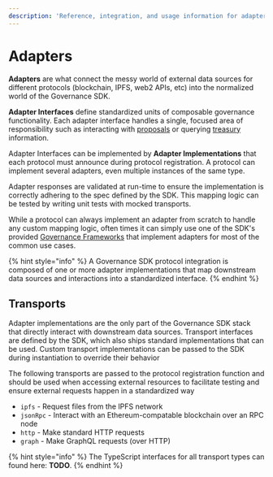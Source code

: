 ```yaml
---
description: 'Reference, integration, and usage information for adapters and transports.'
---
```


# Adapters

**Adapters** are what connect the messy world of external data sources for different protocols \(blockchain, IPFS, web2 APIs, etc\) into the normalized world of the Governance SDK.

**Adapter Interfaces** define standardized units of composable governance functionality. Each adapter interface handles a single, focused area of responsibility such as interacting with [proposals](proposals-adapter.md) or querying [treasury](treasury-adapter.md) information.

Adapter Interfaces can be implemented by **Adapter Implementations** that each protocol must announce during protocol registration. A protocol can implement several adapters, even multiple instances of the same type.

Adapter responses are validated at run-time to ensure the implementation is correctly adhering to the spec defined by the SDK. This mapping logic can be tested by writing unit tests with mocked transports.

While a protocol can always implement an adapter from scratch to handle any custom mapping logic, often times it can simply use one of the SDK's provided [Governance Frameworks](../governance-frameworks/) that implement adapters for most of the common use cases.

{% hint style="info" %}
A Governance SDK protocol integration is composed of one or more adapter implementations that map downstream data sources and interactions into a standardized interface.
{% endhint %}

## Transports

Adapter implementations are the only part of the Governance SDK stack that directly interact with downstream data sources. Transport interfaces are defined by the SDK, which also ships standard implementations that can be used. Custom transport implementations can be passed to the SDK during instantiation to override their behavior

The following transports are passed to the protocol registration function and should be used when accessing external resources to facilitate testing and ensure external requests happen in a standardized way

* `ipfs` - Request files from the IPFS network
* `jsonRpc` - Interact with an Ethereum-compatable blockchain over an RPC node
* `http` - Make standard HTTP requests
* `graph` - Make GraphQL requests \(over HTTP\)

{% hint style="info" %}
The TypeScript interfaces for all transport types can found here: **TODO**.
{% endhint %}

